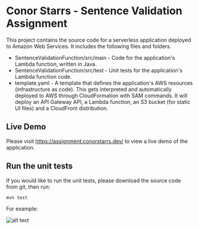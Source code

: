 # Conor Starrs - Sentence Validation Assignment

This project contains the source code for a serverless application deployed to Amazon Web Services. It includes the following files and folders.

- SentenceValidationFunction/src/main - Code for the application's Lambda function, written in Java.
- SentenceValidationFunction/src/test - Unit tests for the application's Lambda function code. 
- template.yaml - A template that defines the application's AWS resources (infrastructure as code). This gets interpreted and automatically deployed to AWS through CloudFormation with SAM commands. It will deploy an API Gateway API, a Lambda function, an S3 bucket (for static UI files) and a CloudFront distribution.

## Live Demo

Please visit https://assignment.conorstarrs.dev/ to view a live demo of the application.

## Run the unit tests

If you would like to run the unit tests, please download the source code from git, then run:

```bash
mvn test
```

For example:

![alt text](https://assignment.conorstarrs.dev/images/unit-tests.png)
